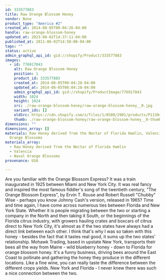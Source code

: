 ```yaml
---
id: 333577883
title: Raw Orange Blossom Honey
vendor: None
product_type: "America #2"
created_at: 2014-08-05T00:04:26-04:00
handle: raw-orange-blossom-honey
updated_at: 2023-08-02T14:37:11-04:00
published_at: 2011-06-02T14:50:00-04:00
tags: ""
status: active
admin_graphql_api_id: gid://shopify/Product/333577883
images:
  - id: 776917843
    alt: Raw Orange Blossom Honey
    position: 1
    product_id: 333577883
    created_at: 2014-08-05T00:04:28-04:00
    updated_at: 2014-08-05T00:04:28-04:00
    admin_graphql_api_id: gid://shopify/ProductImage/776917843
    width: 1024
    height: 1024
    src: ./raw-orange-blossom-honey/raw-orange-blossom-honey__0.jpg
    variant_ids: []
    oldSrc: https://cdn.shopify.com/s/files/1/0589/2901/products/P1130486_orangehoney.jpeg?v=1407211468
    thumb: ./raw-orange-blossom-honey/raw-orange-blossom-honey__0-thumb.jpg
dimensions: ""
dimensions_array: []
materials: Raw Honey derived from the Nectar of Florida Hamlin, Valencia & Naval
  Orange Blossoms
materials_array:
  - Raw Honey derived from the Nectar of Florida Hamlin
  - Valencia
  - Naval Orange Blossoms
provenance: USA

---
```


Are you familiar with the Orange Blossom Express? It was a train inaugurated in 1925 between Miami and New York City. It was real fancy and inspired the most famous fiddler's song of the twentieth century, "The Orange Blossom Express", by Ervin T. Rouse and Robert Russell "Chubby" Wise - perhaps you know Johnny Cash's version, released in 1965? Time and time again, I have come across numerous ties between Florida and New York State. Whether it is people migrating between the two or starting a company in the North and then taking it South, or the beginnings of the Florida citrus industry, with growers hauling crates and boxcars of citrus direct to New York City, it's almost as if the two states have always had a direct link between each other. I think that's why I was so taken with this honey - besides the fact that it tastes real good, it sums up the two states' relationship. Mohawk Trading, based in upstate New York, transports their bees all the way from Maine - wild blueberry honey - down to Florida for orange blossom honey. It's a funny business, driving bees around the East Coast to pollinate and gathering the honey they produce in the different locations. Like a fine wine, you can really taste the difference between the different crops yields. New York and Florida - I never knew there was such a nice connection between the two.